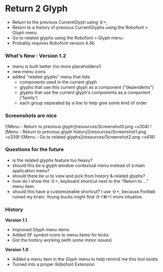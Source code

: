 # Return 2 Glyph

- Return to the previous CurrentGlyph using ⇧+,
- Return to a history of previous CurrentGlyphs using the Robofont > Glyph menu
- Go to related glyphs using the Robofont > Glyph menu
- Probably requires Robofont version 4.4b

### What's New : Version 1.2

 - menu is built better (no more placeholders!)
 - new menu icons
 - added "related glyphs" menu that lists
   - components used in the current glyph
   - glyphs that use this current glyph as a component ("dependents")
   - glyphs that use the current glyph's components as a component ('family')
   - each group separated by a line to help give some kind of order

### Screenshots are nice

![Menu - Return to previous glyph](resources/Screenshot0.png =x304)
![Menu - Return to previous glyph history](resources/Screenshot1.png =x339)
![Menu - Go to related glyphs](resources/Screenshot2.png =x418)

### Questions for the future

- is the related glyphs feature too heavy?
- should this be a glyph window contextual menu instead of a main application menu?
- should there be ui to view and pick from history & related glyphs?
- how do I show the ⇧+, keyboard shortcut next to the "Return to ..." menu item.
- should this have a customizeable shortcut? I use ⇧+, because Fontlab ruined my brain. Young bucks might find ⇧+⌘+( more intuative.

### History

**Version 1.1**

- Improved Glyph menu items
- Added SF symbol icons to menu items for kicks
- Got the history working (with some minor issues)

**Version 1.0**

- Added a menu item in the Glyph menu to help remind me this tool exists
- Turned into a proper Robofont Extension

